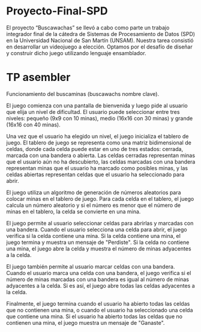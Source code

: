 # Proyecto-Final-SPD
El proyecto “Buscawachas” se llevó a cabo como parte un trabajo integrador final de la cátedra de Sistemas de Procesamiento de Datos (SPD) en la Universidad Nacional de San Martín (UNSAM). Nuestra tarea consistió en desarrollar un videojuego a elección. Optamos por el desafío de diseñar y construir dicho juego utilizando lenguaje ensamblador. 

# TP asembler
Funcionamiento del buscaminas (buscawachs nombre clave).

El juego comienza con una pantalla de bienvenida y luego pide al usuario que elija un nivel de dificultad.
El usuario puede seleccionar entre tres niveles: pequeño (9x9 con 10 minas), medio (16x16 con 30 minas) y 
grande (16x16 con 40 minas).

Una vez que el usuario ha elegido un nivel, el juego inicializa el tablero de juego. 
El tablero de juego se representa como una matriz bidimensional de celdas, donde cada celda puede estar en 
uno de tres estados: cerrada, marcada con una bandera o abierta. Las celdas cerradas representan minas que
el usuario aún no ha descubierto, las celdas marcadas con una bandera representan minas que el usuario ha 
marcado como posibles minas, y las celdas abiertas representan celdas que el usuario ha seleccionado para 
abrir.

El juego utiliza un algoritmo de generación de números aleatorios para colocar minas en el tablero de 
juego. Para cada celda en el tablero, el juego calcula un número aleatorio y si el número es menor que el
número de minas en el tablero, la celda se convierte en una mina.

El juego permite al usuario seleccionar celdas para abrirlas y marcadas con una bandera.
Cuando el usuario selecciona una celda para abrir, el juego verifica si la celda contiene una mina. 
Si la celda contiene una mina, el juego termina y muestra un mensaje de "Perdiste". Si la celda no contiene
una mina, el juego abre la celda y muestra el número de minas adyacentes a la celda.

El juego también permite al usuario marcar celdas con una bandera. Cuando el usuario marca una celda con
una bandera, el juego verifica si el número de minas marcadas con una bandera es igual al número de minas
adyacentes a la celda. Si es así, el juego abre todas las celdas adyacentes a la celda.

Finalmente, el juego termina cuando el usuario ha abierto todas las celdas que no contienen una mina, o 
cuando el usuario ha seleccionado una celda que contiene una mina. Si el usuario ha abierto todas las celdas
que no contienen una mina, el juego muestra un mensaje de "Ganaste".

